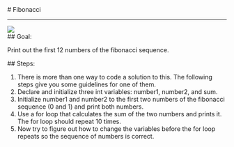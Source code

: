 <body>
<div id="wrap">
<div id="main">
<div id="recipeLeftColumn">
# Fibonacci

<hr/>
<img src="images/fibonacci.png"/>
<div id="recipeGoal">
## Goal:


Print out the first 12 numbers of the fibonacci sequence.

</div>
</div>
<div id="recipeRightColumn">
<div id="recipeSteps">## Steps:

<ol id="stepList">
<li>There is more than one way to code a solution to this. The following steps give you some guidelines for one of them.</li>
<li>Declare and initialize three int variables: number1, number2, and sum.
                                </li>
<li>Initialize number1 and number2 to the first two numbers of the fibonacci sequence (0 and 1) and print both numbers.</li>
<li>Use a for loop that calculates the sum of the two numbers and prints it. The for loop should repeat 10 times.
                                </li><li>
                                Now try to figure out how to change the variables before the for loop repeats so the sequence of numbers is correct.</li>
</ol>
<div style="clear:both;"></div>
</div>
</div>
</div>
</div>
<div id="footer">

</div>
</body>